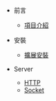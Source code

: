 * 前言

  * [項目介紹](zh-hk/README.md)

* 安裝

  * [擴展安裝](zh-hk/install.md)

* Server

  * [HTTP](zh-hk/server/http.md)
  * [Socket](zh-hk/server/socket.md)
